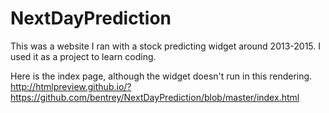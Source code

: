 # NextDayPrediction
This was a website I ran with a stock predicting widget around 2013-2015. I used it as a project to learn coding. 

Here is the index page, although the widget doesn't run in this rendering.
http://htmlpreview.github.io/?https://github.com/bentrey/NextDayPrediction/blob/master/index.html

